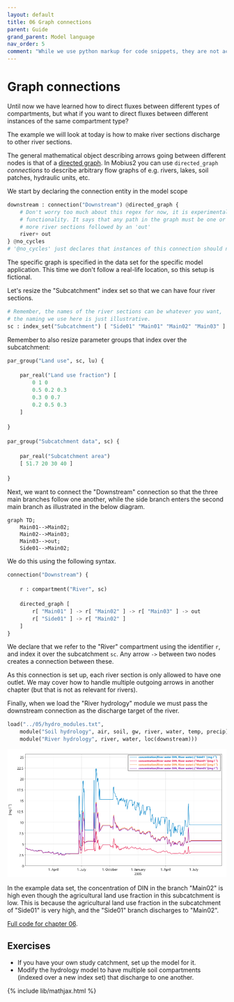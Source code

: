 ```yaml
---
layout: default
title: 06 Graph connections
parent: Guide
grand_parent: Model language
nav_order: 5
comment: "While we use python markup for code snippets, they are not actually python, it just creates convenient coloring for this format."
---
```


# Graph connections

Until now we have learned how to direct fluxes between different types of compartments, but what if you want to direct fluxes between different instances of the same compartment type?

The example we will look at today is how to make river sections discharge to other river sections.

The general mathematical object describing arrows going between different nodes is that of a [directed graph](https://en.wikipedia.org/wiki/Directed_graph). In Mobius2 you can use `directed_graph` *connections* to describe arbitrary flow graphs of e.g. rivers, lakes, soil patches, hydraulic units, etc.

We start by declaring the connection entity in the model scope

```python
downstream : connection("Downstream") @directed_graph {
	# Don't worry too much about this regex for now, it is experimental
	# functionality. It says that any path in the graph must be one or
	# more river sections followed by an 'out'
	river+ out
} @no_cycles
# '@no_cycles' just declares that instances of this connection should not contain circles.
```

The specific graph is specified in the data set for the specific model application. This time we don't follow a real-life location, so this setup is fictional.

Let's resize the "Subcatchment" index set so that we can have four river sections.

```python
# Remember, the names of the river sections can be whatever you want,
# the naming we use here is just illustrative.
sc : index_set("Subcatchment") [ "Side01" "Main01" "Main02" "Main03" ]
```

Remember to also resize parameter groups that index over the subcatchment:

```python
par_group("Land use", sc, lu) {
	
	par_real("Land use fraction") [
		0 1 0 
		0.5 0.2 0.3 
		0.3 0 0.7 
		0.2 0.5 0.3 
	]

}

par_group("Subcatchment data", sc) {
	
	par_real("Subcatchment area") 
	[ 51.7 20 30 40 ]

}
```

Next, we want to connect the "Downstream" connection so that the three main branches follow one another, while the side branch enters the second main branch as illustrated in the below diagram.

```mermaid
graph TD;
	Main01-->Main02;
	Main02-->Main03;
	Main03-->out;
	Side01-->Main02;
```

We do this using the following syntax.

```python
connection("Downstream") {
		
	r : compartment("River", sc)
	
	directed_graph [ 
		r[ "Main01" ] -> r[ "Main02" ] -> r[ "Main03" ] -> out
		r[ "Side01" ] -> r[ "Main02" ]
	]
}
```

We declare that we refer to the "River" compartment using the identifier `r`, and index it over the subcatchment `sc`. Any arrow `->` between two nodes creates a connection between these.

As this connection is set up, each river section is only allowed to have one outlet. We may cover how to handle multiple outgoing arrows in another chapter (but that is not as relevant for rivers).

Finally, when we load the "River hydrology" module we must pass the downstream connection as the discharge target of the river.

```python
load("../05/hydro_modules.txt",
	module("Soil hydrology", air, soil, gw, river, water, temp, precip),
	module("River hydrology", river, water, loc(downstream)))
```

![DIN concentrations](images/06.png)

In the example data set, the concentration of DIN in the branch "Main02" is high even though the agricultural land use fraction in this subcatchment is low. This is because the agricultural land use fraction in the subcatchment of "Side01" is very high, and the "Side01" branch discharges to "Main02".

[Full code for chapter 06](https://github.com/NIVANorge/Mobius2/tree/main/guide/06).

## Exercises

- If you have your own study catchment, set up the model for it.
- Modify the hydrology model to have multiple soil compartments (indexed over a new index set) that discharge to one another.

{% include lib/mathjax.html %}